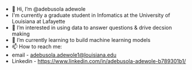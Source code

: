 - 👋 Hi, I’m @adebusola adewole
- I'm currently a graduate student in Infomatics at the University of Louisiana at Lafayette
- 👀 I’m interested in using data to answer questions & drive decsion making
- 🌱 I’m currently learning to build machine learning models
- 📫 How to reach me:
- email - adebusola.adewole1@louisiana.edu
- Linkedin - https://www.linkedin.com/in/adebusola-adewole-b789301b1/

<!---
adebusol/adebusol is a ✨ special ✨ repository because its `README.md` (this file) appears on your GitHub profile.
You can click the Preview link to take a look at your changes.
--->

